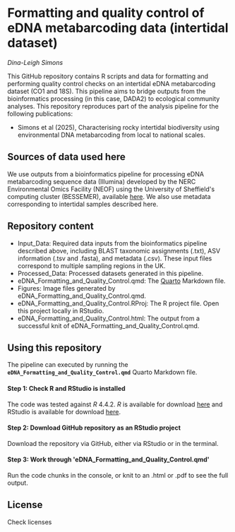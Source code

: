 # Formatting and quality control of eDNA metabarcoding data (intertidal dataset)

*Dina-Leigh Simons*

This GitHub repository contains R scripts and data for formatting and performing quality control checks on an intertidal eDNA metabarcoding dataset (CO1 and 18S). This pipeline aims to bridge outputs from the bioinformatics processing (in this case, DADA2) to ecological community analyses. This repository reproduces part of the analysis pipeline for the following publications:
- Simons et al (2025), Characterising rocky intertidal biodiversity using environmental DNA metabarcoding from local to national scales.

## Sources of data used here

We use outputs from a bioinformatics pipeline for processing eDNA metabarcoding sequence data (Illumina) developed by the NERC Environmental Omics Facility (NEOF) using the University of Sheffield's computing cluster (BESSEMER), available [here](https://github.com/khmaher/HPC_dada2). We also use metadata corresponding to intertidal samples described here.

## Repository content

- Input_Data: Required data inputs from the bioinformatics pipeline described above, including BLAST taxonomic assignments (.txt), ASV information (.tsv and .fasta), and metadata (.csv). These input files correspond to multiple sampling regions in the UK.
- Processed_Data: Processed datasets generated in this pipeline.
- eDNA_Formatting_and_Quality_Control.qmd: The [Quarto](https://quarto.org/docs/get-started/hello/rstudio.html) Markdown file.
- Figures: Image files generated by eDNA_Formatting_and_Quality_Control.qmd.
- eDNA_Formatting_and_Quality_Control.RProj: The R project file. Open this project locally in RStudio.
- eDNA_Formatting_and_Quality_Control.html: The output from a successful knit of eDNA_Formatting_and_Quality_Control.qmd.

## Using this repository

The pipeline can executed by running the **`eDNA_Formatting_and_Quality_Control.qmd`** Quarto Markdown file.

#### Step 1: Check R and RStudio is installed

The code was tested against *R* 4.4.2. *R* is available for download [here](https://www.r-project.org/) and RStudio is available for download [here](https://posit.co/download/rstudio-desktop/).

#### Step 2: Download GitHub repository as an RStudio project

Download the repository via GitHub, either via RStudio or in the terminal.

#### Step 3: Work through 'eDNA_Formatting_and_Quality_Control.qmd'

Run the code chunks in the console, or knit to an .html or .pdf to see the full output.

## License

Check licenses
